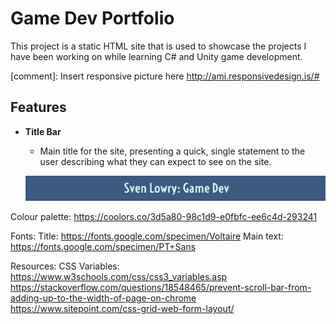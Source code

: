 # Game Dev Portfolio

This project is a static HTML site that is used to showcase the projects I have been working on while learning C# and Unity game development.

[comment]: Insert responsive picture here http://ami.responsivedesign.is/#

## Features

- __Title Bar__
    - Main title for the site, presenting a quick, single statement to the user describing what they can expect to see on the site.

    ![Title Bar](readme-assets/images/title-bar.png)
    


Colour palette: https://coolors.co/3d5a80-98c1d9-e0fbfc-ee6c4d-293241

Fonts:
Title: https://fonts.google.com/specimen/Voltaire
Main text: https://fonts.google.com/specimen/PT+Sans

Resources:
CSS Variables: https://www.w3schools.com/css/css3_variables.asp
https://stackoverflow.com/questions/18548465/prevent-scroll-bar-from-adding-up-to-the-width-of-page-on-chrome
https://www.sitepoint.com/css-grid-web-form-layout/